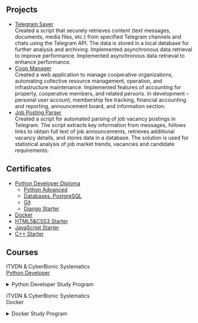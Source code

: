 <!--
**SShGitHubUser/SShGitHubUser** is a ✨ _special_ ✨ repository because its `README.md` (this file) 
appears on your GitHub profile.
-->

## Projects

- [Telegram Saver](https://github.com/SShSoftwareEngineer/Telegram_Saver.git)  
  Created a script that securely retrieves content (text messages, documents, media files, etc.) 
  from specified Telegram channels and chats using the Telegram API. The data is stored in a local 
  database for further analysis and archiving. Implemented asynchronous data retrieval to improve 
  performance. Implemented asynchronous data retrieval to enhance performance.
- [Coop Manager](https://github.com/SShSoftwareEngineer/Coop_Manager.git)  
  Created a web application to manage cooperative organizations, automating collective resource 
  management, operation, and infrastructure maintenance. Implemented features of accounting for 
  property, cooperative members, and related persons. In development – personal user account, 
  membership fee tracking, financial accounting and reporting, announcement board, and information section.
- [Job Posting Parser](https://github.com/SShSoftwareEngineer/Job_Posting_Parser)  
  Created a script for automated parsing of job vacancy postings in Telegram. The script extracts 
  key information from messages, follows links to obtain full text of job announcements, retrieves 
  additional vacancy details, and stores data in a database. The solution is used for statistical 
  analysis of job market trends, vacancies and candidate requirements.

## Certificates

- [Python Developer Diploma](https://testprovider.com/ru/search-certificate/TP75891538D)
    - [Python Advanced](https://testprovider.com/ru/search-certificate/TP22720228)
    - [Databases. PostgreSQL](https://testprovider.com/ru/search-certificate/TP96877762)
    - [Git](https://testprovider.com/ru/search-certificate/TP29442845)
    - [Django Starter](https://testprovider.com/ru/search-certificate/TP42857906)
- [Docker](https://testprovider.com/ru/search-certificate/TP91237119)
- [HTML5&CSS3 Starter](https://testprovider.com/ru/search-certificate/TP24404857)
- [JavaScript Starter](https://testprovider.com/ru/search-certificate/TP13025243)
- [C++ Starter](https://testprovider.com/ru/search-certificate/TP07430920)

## Courses

ITVDN & CyberBionic Systematics  
[Python Developer](https://github.com/Studies-in-specialty-Python-Developer)
<details>
  <summary>Python Developer Study Program</summary>

* <b>Python</b>

1. Introduction to Python
2. Primitive data types and variables
3. Conditional constructions
4. Cyclic constructions
5. Sequences
6. Lists
7. Sets and mapping
8. Functions, part 1
9. Functions, part 2
10. PEP8
11. OOP. Classes, attributes, methods, constructor
12. OOP. Inheritance and abstraction
13. OOP. Encapsulation and polymorphism
14. Exceptions and their handling
15. Introspection and reflection
16. Iterators
17. Generators
18. Work with files
19. Modules and packages
20. Regular expressions
21. Elements of functional programming
22. Working with the network
23. Data warehouses
24. SQLite. Syntax and queries
25. Asynchronous programming in Python
26. Multithreaded programming in Python
27. Typed Python. Unit Testing
28. Practical lesson. Scraping
29. Practical lesson. SQLite
30. Virtual environments

* <b>Git</b>

1. Git Basics
2. Repository publication
3. IDE integration

* <b>Databases. PostgreSQL</b>

1. Creating infrastructure
2. Basic PostgreSQL data types and simple queries
3. Joining of tables (JOIN) and subqueries
4. Other objects of databases: views and functions
5. Database design. DDL - managing databases and database objects

* <b>Django Starter</b>

1. Introduction to Django
2. Routing
3. Templates and mappings
4. The models
5. The forms
6. Django ORM and admin panel
7. Django and REST. REST Overview, Django Rest Framework Overview
8. Django application deployment
9. Security in Django
10. Practical lesson. A ToDo list creation

</details>


ITVDN & CyberBionic Systematics  
Docker
<details>
  <summary>Docker Study Program</summary>

1. Introduction to Docker
2. Creation of a Docker image 
3. Running web-application in Docker
4. Orchestration in Docker
5. Docker tools

</details>

